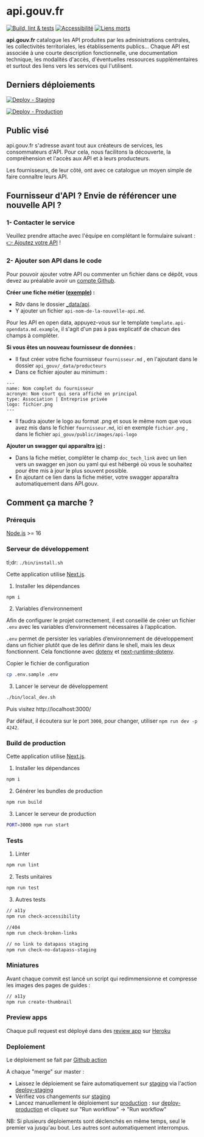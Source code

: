 # api.gouv.fr

[![Build, lint & tests](https://github.com/betagouv/api.gouv.fr/actions/workflows/pre-merge.yml/badge.svg)](https://github.com/betagouv/api.gouv.fr/actions/workflows/pre-merge.yml)
[![Accessibilité](https://github.com/betagouv/api.gouv.fr/actions/workflows/check-accessibility.yml/badge.svg)](https://github.com/betagouv/api.gouv.fr/actions/workflows/check-accessibility.yml)
[![Liens morts](https://github.com/betagouv/api.gouv.fr/actions/workflows/check-broken-links.yml/badge.svg)](https://github.com/betagouv/api.gouv.fr/actions/workflows/check-broken-links.yml)

**api.gouv.fr** catalogue les API produites par les administrations centrales, les
collectivités territoriales, les établissements publics… Chaque API est
associée à une courte description fonctionnelle, une documentation technique,
les modalités d'accès, d'éventuelles ressources supplémentaires et surtout des
liens vers les services qui l'utilisent.

## Derniers déploiements

[![Deploy - Staging](https://github.com/betagouv/api.gouv.fr/actions/workflows/deploy-staging.yml/badge.svg)](https://github.com/betagouv/api.gouv.fr/actions/workflows/deploy-staging.yml)

[![Deploy - Production](https://github.com/betagouv/api.gouv.fr/actions/workflows/deploy-production.yml/badge.svg)](https://github.com/betagouv/api.gouv.fr/actions/workflows/deploy-production.yml)

## Public visé

api.gouv.fr s'adresse avant tout aux créateurs de services, les consommateurs
d'API. Pour cela, nous facilitons la découverte, la compréhension et l'accès
aux API et à leurs producteurs.

Les fournisseurs, de leur côté, ont avec ce catalogue un moyen simple de faire connaître leurs API.

## Fournisseur d'API ? Envie de référencer une nouvelle API ?

### 1- Contacter le service
Veuillez prendre attache avec l'équipe en complétant le formulaire suivant :
[👉 Ajoutez votre API](https://api.gouv.fr/nouvelle-api) !

### 2- Ajouter son API dans le code

Pour pouvoir ajouter votre API ou commenter un fichier dans ce dépôt, vous devez au préalable avoir un [compte Github](https://github.com/signup?ref_cta=Sign+up&ref_loc=header+logged+out&ref_page=%2F&source=header-home).

**Créer une fiche métier ([exemple](https://api.gouv.fr/les-api/api-particulier)) :**
- Rdv dans le dossier [_data/api](https://github.com/betagouv/api.gouv.fr/tree/master/_data/api).
- Y ajouter un fichier `api-nom-de-la-nouvelle-api.md`.
 
Pour les API en open data, appuyez-vous sur le template `template.api-opendata.md.example`, il s'agit d'un pas à pas explicatif de chacun des champs à compléter. 

**Si vous êtes un nouveau fournisseur de données :**
- Il faut créer votre fiche fournisseur `fournisseur.md` , en l'ajoutant dans le dossier `api_gouv/_data/producteurs`
- Dans ce fichier ajouter au minimum : 
```
---
name: Nom complet du fournisseur
acronym: Nom court qui sera affiché en principal
type: Association | Entreprise privée 
logo: fichier.png
---
```
- Il faudra ajouter le logo au format .png et sous le même nom que vous avez mis dans le fichier `fournisseur.md`, ici en exemple `fichier.png` , dans le fichier `api_gouv/public/images/api-logo`

**Ajouter un swagger qui apparaîtra [ici](https://api.gouv.fr/documentation) :**
- Dans la fiche métier, complêter le champ `doc_tech_link` avec un lien vers un swagger en json ou yaml qui est hébergé où vous le souhaitez pour être mis à jour le plus souvent possible.
- En ajoutant ce lien dans la fiche métier, votre swagger apparaîtra automatiquement dans API.gouv.

## Comment ça marche ?

### Prérequis

[Node.js](https://nodejs.org/en/) >= 16

### Serveur de développement

tl;dr: `./bin/install.sh`

Cette application utilise [Next.js](https://github.com/zeit/next.js).

1. Installer les dépendances

```bash
npm i
```

2. Variables d’environnement

Afin de configurer le projet correctement, il est conseillé de créer un fichier `.env` avec les variables d’environnement nécessaires à l’application.

`.env` permet de persister les variables d’environnement de développement dans un fichier plutôt que de les définir dans le shell, mais les deux fonctionnent. Cela fonctionne avec [dotenv](https://github.com/motdotla/dotenv) et [next-runtime-dotenv](https://github.com/tusbar/next-runtime-dotenv).

Copier le fichier de configuration

```bash
cp .env.sample .env
```

3. Lancer le serveur de développement

```bash
./bin/local_dev.sh
```

Puis visitez http://localhost:3000/

Par défaut, il écoutera sur le port `3000`, pour changer, utiliser `npm run dev -p 4242`.

### Build de production

Cette application utilise [Next.js](https://github.com/zeit/next.js).

1. Installer les dépendances

```bash
npm i
```

2. Générer les bundles de production

```bash
npm run build
```

3. Lancer le serveur de production

```bash
PORT=3000 npm run start
```



### Tests

1. Linter

```bash
npm run lint
```

2. Tests unitaires

```bash
npm run test
```

3. Autres tests

```bash
// a11y
npm run check-accessibility

//404
npm run check-broken-links

// no link to datapass staging
npm run check-no-datapass-staging
```

### Miniatures

Avant chaque commit est lancé un script qui redimmensionne et compresse les images des pages de guides :

```bash
// a11y
npm run create-thumbnail
```

### Preview apps

Chaque pull request est déployé dans des [review app](https://devcenter.heroku.com/articles/github-integration-review-apps) sur [Heroku](https://dashboard.heroku.com/)

### Deploiement

Le déploiement se fait par [Github action](https://github.com/betagouv/api.gouv.fr/actions)

A chaque "merge" sur master :

- Laissez le déploiement se faire automatiquement sur [staging](https://staging.api.gouv.fr) via l'action [deploy-staging](https://github.com/betagouv/api.gouv.fr/actions/workflows/deploy-staging.yml)
- Vérifiez vos changements sur [staging](https://staging.api.gouv.fr)
- Lancez manuellement le déploiement sur [production](https://api.gouv.fr) : sur [deploy-production](https://github.com/betagouv/api.gouv.fr/actions/workflows/deploy-production.yml) et cliquez sur "Run workflow" -> "Run workflow"

NB: Si plusieurs déploiements sont déclenchés en même temps, seul le premier va jusqu'au bout. Les autres sont automatiquement interrompus.

